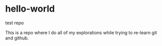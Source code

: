 # hello-world
test repo

This is a repo where I do all of my explorations while trying to re-learn git and github.
